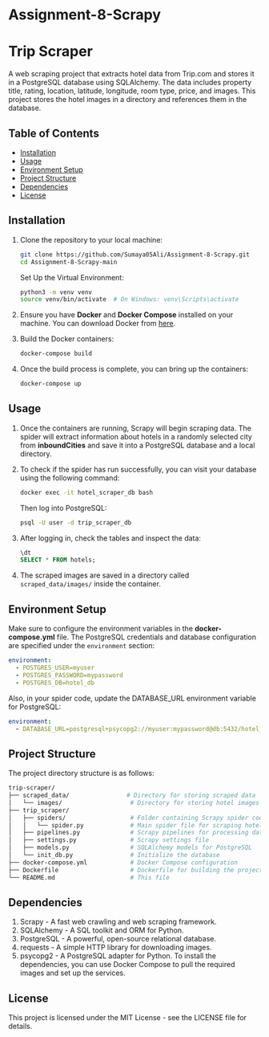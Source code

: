 # Assignment-8-Scrapy

# Trip Scraper

A web scraping project that extracts hotel data from Trip.com and stores it in a PostgreSQL database using SQLAlchemy. The data includes property title, rating, location, latitude, longitude, room type, price, and images. This project stores the hotel images in a directory and references them in the database.


## Table of Contents

- [Installation](#installation)
- [Usage](#usage)
- [Environment Setup](#environment-setup)
- [Project Structure](#project-structure)
- [Dependencies](#dependencies)
- [License](#license)


## Installation

1. Clone the repository to your local machine:

    ```bash
    git clone https://github.com/Sumaya05Ali/Assignment-8-Scrapy.git
    cd Assignment-8-Scrapy-main
    ```

    Set Up the Virtual Environment:
   ```bash
   python3 -m venv venv
   source venv/bin/activate  # On Windows: venv\Scripts\activate
   ```

3. Ensure you have **Docker** and **Docker Compose** installed on your machine. You can download Docker from [here](https://www.docker.com/get-started).

4. Build the Docker containers:

    ```bash
    docker-compose build
    ```
5. Once the build process is complete, you can bring up the containers:

    ```bash
    docker-compose up
    ```

## Usage

1. Once the containers are running, Scrapy will begin scraping data. The spider will extract information about hotels in a randomly selected city from **inboundCities** and save it into a PostgreSQL database and a local directory.

2. To check if the spider has run successfully, you can visit your database using the following command:

    ```bash
    docker exec -it hotel_scraper_db bash
    ```

    Then log into PostgreSQL:

    ```bash
    psql -U user -d trip_scraper_db
    ``` 
    
3. After logging in, check the tables and inspect the data:

    ```sql
    \dt
    SELECT * FROM hotels;
    ```
4. The scraped images are saved in a directory called `scraped_data/images/` inside the container.


## Environment Setup

Make sure to configure the environment variables in the **docker-compose.yml** file. The PostgreSQL credentials and database configuration are specified under the `environment` section:

```yaml
environment:
  - POSTGRES_USER=myuser
  - POSTGRES_PASSWORD=mypassword
  - POSTGRES_DB=hotel_db
 ```

Also, in your spider code, update the DATABASE_URL environment variable for PostgreSQL:

```yaml
environment:
  - DATABASE_URL=postgresql+psycopg2://myuser:mypassword@db:5432/hotel_db
 ```

## Project Structure

The project directory structure is as follows:

```graphql
trip-scraper/
├── scraped_data/                # Directory for storing scraped data
│   └── images/                   # Directory for storing hotel images
├── trip_scraper/
│   ├── spiders/                  # Folder containing Scrapy spider code
│   │   └── spider.py             # Main spider file for scraping hotels
│   ├── pipelines.py              # Scrapy pipelines for processing data
│   ├── settings.py               # Scrapy settings file
│   ├── models.py                 # SQLAlchemy models for PostgreSQL
│   └── init_db.py                # Initialize the database
├── docker-compose.yml            # Docker Compose configuration
├── Dockerfile                    # Dockerfile for building the project container
└── README.md                     # This file
 ```

## Dependencies

1. Scrapy - A fast web crawling and web scraping framework.
2. SQLAlchemy - A SQL toolkit and ORM for Python.
3. PostgreSQL - A powerful, open-source relational database.
4. requests - A simple HTTP library for downloading images.
5. psycopg2 - A PostgreSQL adapter for Python.
To install the dependencies, you can use Docker Compose to pull the required images and set up the services.


## License
This project is licensed under the MIT License - see the LICENSE file for details.
